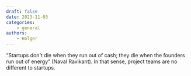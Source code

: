 ```yaml
---
draft: false
date: 2023-11-03
categories:
    - general
authors:
    - Holger
---
```


“Startups don't die when they run out of cash; they die when the founders run out of energy” (Naval Ravikant). In that sense, project teams are no different to startups.